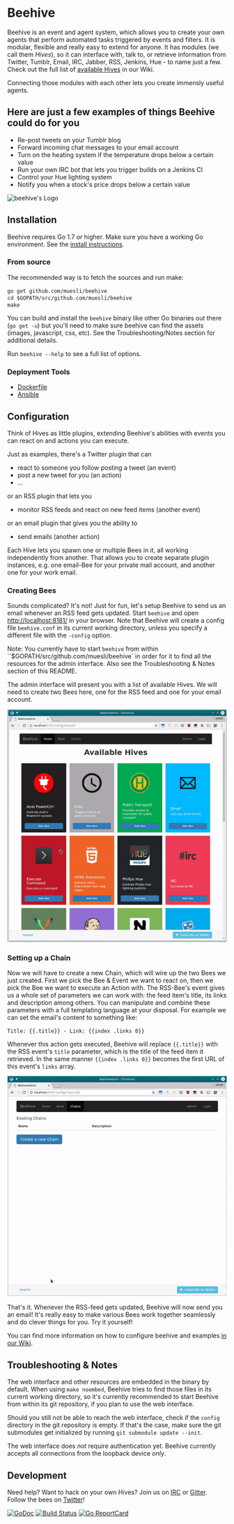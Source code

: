 # Beehive

Beehive is an event and agent system, which allows you to create your
own agents that perform automated tasks triggered by events and filters.
It is modular, flexible and really easy to extend for anyone. It has
modules (we call them _Hives_), so it can interface with, talk to, or
retrieve information from Twitter, Tumblr, Email, IRC, Jabber, RSS,
Jenkins, Hue - to name just a few. Check out the full list of
[available Hives](https://github.com/muesli/beehive/wiki/Available-Hives)
in our Wiki.

Connecting those modules with each other lets you create immensly useful
agents.

## Here are just a few examples of things Beehive could do for you

- Re-post tweets on your Tumblr blog
- Forward incoming chat messages to your email account
- Turn on the heating system if the temperature drops below a certain value
- Run your own IRC bot that lets you trigger builds on a Jenkins CI
- Control your Hue lighting system
- Notify you when a stock's price drops below a certain value

![beehive's Logo](/assets/logo_256.png?raw=true)

## Installation

Beehive requires Go 1.7 or higher. Make sure you have a working Go
environment. See the
[install instructions](http://golang.org/doc/install.html).

### From source

The recommended way is to fetch the sources and run make:

```shell
go get github.com/muesli/beehive
cd $GOPATH/src/github.com/muesli/beehive
make
```

You can build and install the `beehive` binary like other Go binaries out
there (`go get -u`) but you'll need to make sure beehive can find the assets
(images, javascript, css, etc). See the Troubleshooting/Notes section for
additional details.

Run `beehive --help` to see a full list of options.

### Deployment Tools

- [Dockerfile](docker)
- [Ansible](https://github.com/morbidick/ansible-role-beehive)

## Configuration

Think of Hives as little plugins, extending Beehive's abilities with events
you can react on and actions you can execute.

Just as examples, there's a Twitter plugin that can

- react to someone you follow posting a tweet (an event)
- post a new tweet for you (an action)
- ...

or an RSS plugin that lets you

- monitor RSS feeds and react on new feed items (another event)

or an email plugin that gives you the ability to

- send emails (another action)

Each Hive lets you spawn one or multiple Bees in it, all working independently
from another. That allows you to create separate plugin instances, e.g. one
email-Bee for your private mail account, and another one for your work email.

### Creating Bees

Sounds complicated? It's not! Just for fun, let's setup Beehive to send us an
email whenever an RSS feed gets updated. Start `beehive` and open
<http://localhost:8181/> in your browser. Note that Beehive will create a
config file `beehive.conf` in its current working directory, unless you
specify a different file with the `-config` option.

Note: You currently have to start `beehive` from within
``$GOPATH/src/github.com/muesli/beehive` in order for it to find all the
resources for the admin interface. Also see the Troubleshooting & Notes
section of this README.

The admin interface will present you with a list of available Hives. We will
need to create two Bees here, one for the RSS feed and one for your email
account.

![New Bees](https://github.com/muesli/beehive-docs/raw/master/screencaps/new_bees.gif)

### Setting up a Chain

Now we will have to create a new Chain, which will wire up the two Bees we
just created. First we pick the Bee & Event we want to react on, then we pick
the Bee we want to execute an Action with. The RSS-Bee's event gives us a
whole set of parameters we can work with: the feed item's title, its links and
description among others. You can manipulate and combine these parameters with
a full templating language at your disposal. For example we can set the
email's content to something like:

```plain
Title: {{.title}} - Link: {{index .links 0}}
```

Whenever this action gets executed, Beehive will replace `{{.title}}` with the
RSS event's `title` parameter, which is the title of the feed item it
retrieved. In the same manner `{{index .links 0}}` becomes the first URL of
this event's `links` array.

![New Chain](https://github.com/muesli/beehive-docs/raw/master/screencaps/new_chain.gif)

That's it. Whenever the RSS-feed gets updated, Beehive will now send you an
email! It's really easy to make various Bees work together seamlessly and do
clever things for you. Try it yourself!

You can find more information on how to configure beehive and examples
[in our Wiki](https://github.com/muesli/beehive/wiki/Configuration).

## Troubleshooting & Notes

The web interface and other resources are embedded in the binary by default.
When using `make noembed`, Beehive tries to find those files in its current
working directory, so it's currently recommended to start Beehive from within
its git repository, if you plan to use the web interface.

Should you still not be able to reach the web interface, check if the `config`
directory in the git repository is empty. If that's the case, make sure the
git submodules get initialized by running `git submodule update --init`.

The web interface does _not_ require authentication yet. Beehive currently
accepts all connections from the loopback device _only_.

## Development

Need help? Want to hack on your own Hives? Join us on
[IRC](irc://freenode.net/#beehive) or
[Gitter](https://gitter.im/the_beehive/Lobby). Follow the bees on
[Twitter](https://twitter.com/beehive_app)!

[![GoDoc](https://godoc.org/github.com/golang/gddo?status.svg)](https://godoc.org/github.com/muesli/beehive)
[![Build Status](https://travis-ci.org/muesli/beehive.svg?branch=master)](https://travis-ci.org/muesli/beehive)
[![Go ReportCard](http://goreportcard.com/badge/muesli/beehive)](http://goreportcard.com/report/muesli/beehive)
